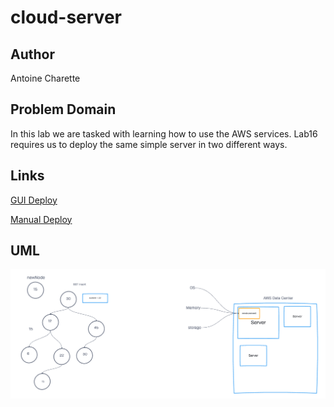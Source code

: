 # cloud-server

## Author

Antoine Charette

## Problem Domain

In this lab we are tasked with learning how to use the AWS services. Lab16 requires us to deploy the same simple server in two different ways.

## Links

[GUI Deploy](http://cloudserver-env.eba-ipp9dvs2.us-east-2.elasticbeanstalk.com/)

[Manual Deploy](http://cloud-server-env.eba-vxbeuynz.us-east-2.elasticbeanstalk.com/)

## UML

<img src="./cloud-server.png" alt="uml" />
